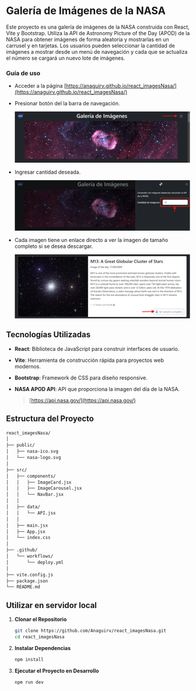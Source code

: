 # Galería de Imágenes de la NASA

Este proyecto es una galería de imágenes de la NASA construida con React, Vite y Bootstrap. Utiliza la API de Astronomy Picture of the Day (APOD) de la NASA para obtener imágenes de forma aleatoria  y mostrarlas en un carrusel y en tarjetas. Los usuarios pueden seleccionar la cantidad de imágenes a mostrar desde un menú de navegación y cada que se actualiza el número se cargará un nuevo lote de imágenes.

### Guía de uso

- Acceder a la página [https://anaguirv.github.io/react_imagesNasa/](https://anaguirv.github.io/react_imagesNasa/)
- Presionar botón del la barra de navegación.
    
    ![menu](Documentacion/menu.png)
    
- Ingresar cantidad deseada.
    
    ![cantidad](Documentacion/cantidad.png)
    
- Cada imagen tiene un enlace directo a ver la imagen de tamaño completo si se desea descargar.
    
    ![targeta](Documentacion/targeta.png)
    

## Tecnologías Utilizadas

- **React**: Biblioteca de JavaScript para construir interfaces de usuario.
- **Vite**: Herramienta de construcción rápida para proyectos web modernos.
- **Bootstrap**: Framework de CSS para diseño responsive.
- **NASA APOD API**: API que proporciona la imagen del día de la NASA.
    
    > [https://api.nasa.gov/](https://api.nasa.gov/)
    > 

## Estructura del Proyecto

```bash
react_imagesNasa/
│
├── public/
│   ├── nasa-ico.svg
│   └── nasa-logo.svg
│
├── src/
│   ├── components/
│   │   ├── ImageCard.jsx
│   │   ├── ImageCarousel.jsx
│   │   └── NavBar.jsx
│   │
│   ├── data/
│   │   └── API.jsx
│   │
│   ├── main.jsx
│   ├── App.jsx
│   └── index.css
│
├── .github/
│   └── workflows/
│       └── deploy.yml
│
├── vite.config.js
├── package.json
└── README.md

```

## Utilizar en servidor local

1. **Clonar el Repositorio**
    
    ```bash
    git clone https://github.com/Anaguirv/react_imagesNasa.git
    cd react_imagesNasa
    ```
    
2. **Instalar Dependencias**
    
    ```bash
    npm install
    ```
    
3. **Ejecutar el Proyecto en Desarrollo**
    
    ```bash
    npm run dev
    ```
